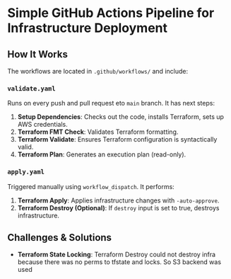 # Simple GitHub Actions Pipeline for Infrastructure Deployment

## How It Works

The workflows are located in `.github/workflows/` and include:

### `validate.yaml`

Runs on every push and pull request еto `main` branch. It has next steps:

1. **Setup Dependencies**: Checks out the code, installs Terraform, sets up AWS credentials.
2. **Terraform FMT Check**: Validates Terraform formatting.
3. **Terraform Validate**: Ensures Terraform configuration is syntactically valid.
4. **Terraform Plan**: Generates an execution plan (read-only).

### `apply.yaml`

Triggered manually using `workflow_dispatch`. It performs:

1. **Terraform Apply**: Applies infrastructure changes with `-auto-approve`.
2. **Terraform Destroy (Optional)**: If `destroy` input is set to true, destroys infrastructure.

## Challenges & Solutions

- **Terraform State Locking**: Terraform Destroy could 
not destroy infra because there was no perms to tfstate and locks. 
So S3 backend was used

